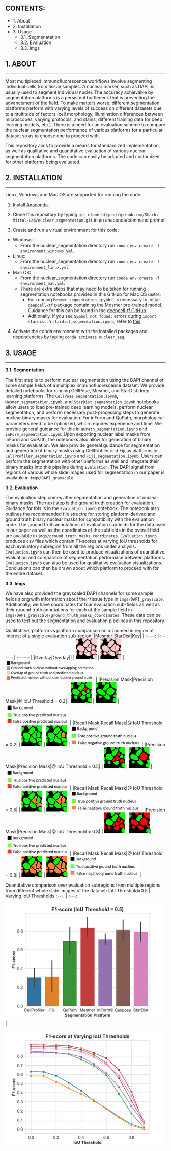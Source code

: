 ## CONTENTS: ##

* 1\. About
* 2\. Installation
* 3\. Usage
    * 3.1\. Segmenatation
    * 3.2\. Evaluation
    * 3.3\. Imgs


## 1. ABOUT ##
- - - -
Most multiplexed immunofluorescence workflows involve segmenting individual cells from tissue samples. A nuclear marker, such as DAPI, is usually used to segment individual nuclei. The accuracy achievable by segmentation platforms is a persistent bottleneck that is preventing the advancement of the field. To make matters worse, different segmentation platforms perform with varying levels of success on different datasets due to a multitude of factors (cell morphology, illumination differences between microscopes, varying protocols, and stains, different training data for deep learning models, etc.). There is a need for an evaluation scheme to compare the nuclear segmentation performance of various platforms for a particular dataset so as to choose one to proceed with.

This repository aims to provide a means for standardized implementation, as well as qualitative and quantitative evaluation of various nuclear segmentation platforms. The code can easily be adapted and customized for other platforms being evaluated.


## 2. INSTALLATION ##
- - - - 
Linux, Windows and Mac OS are supported for running the code. 

1. Install [Anaconda](https://www.anaconda.com/).

2. Clone this repository by typing `git clone https://github.com/Shachi-Mittal-Lab/nuclear_segmentation.git` in an anaconda/command prompt
   
3. Create and run a virtual environment for this code:
- Windows:
    - From the nuclear_segmentation directory run `conda env create -f environment_windows.yml`.
- Linux:
    - From the nuclear_segmentation directory run `conda env create -f environment_linux.yml`.
- Mac OS:
    - From the nuclear_segmentation directory run `conda env create -f environment_mac.yml`.
    - There are extra steps that may need to be taken for running segmentation notebooks provided in this GitHub for Mac OS users:
        - For running `Mesmer_segmentation.ipynb` it is necessary to install `deepcell-tf` package containing the Mesmer pre-trained model. Guidance for this can be found in the [deepcell-tf GitHub](https://github.com/vanvalenlab/deepcell-tf/tree/master). 
        - Aditionally, if you see `Symbol not found:` errors during `import stardist` in `stardist_segmentation.ipynb`, refer to [this](https://github.com/stardist/stardist/issues/19#issuecomment-535610758).

4. Activate the conda environment with the installed packages and dependencies by typing `conda activate nuclear_seg`.

## 3. USAGE ##
- - - - 
<b>3.1. Segmentation</b>

The first step is to perform nuclear segmentation using the DAPI channel of some sample fields of a multiplex immunofluorescence dataset. We provide detailed notebooks for running CellPose, Mesmer, and StarDist deep learning platforms. The `CellPose_segmentation.ipynb`, `Mesmer_segmentation.ipynb`, and `StarDist_segmentation.ipynb` notebooks allow users to load pre-trained deep learning models, perform nuclear segmentation, and perform necessary post-processing steps to generate nuclear binary masks for evaluation. For inForm and QuPath, morphological parameters need to be optimized, which requires experience and time. We provide general guidance for this in `QuPath_segmentation.ipynb` and `inForm_segmentation.ipynb`.Upon exporting nuclear label masks from inForm and QuPath, the notebooks also allow for generation of binary masks for evaluation. We also provide general guidance for segmentation and generation of binary masks using CellProfiler and Fiji as platforms in `CellProfiler_segmentation.ipynb` and `Fiji_segmentation.ipynb`. Users can perform the segmentation with other platforms as well and integrate their binary masks into this pipeline during `Evaluation`. The DAPI signal from regions of various whole slide images used for segmentation in our paper is available in `imgs/DAPI_grayscale`.

<b>3.2. Evaluation</b>

The evaluation step comes after segmentation and generation of nuclear binary masks. The next step is the ground truth creation for evaluation. Guidance for this is in the `Evaluation.ipynb` notebook. The notebook also outlines the recommended file structre for storing platform-derived and ground truth binary nuclear masks for compatibility with the evaluation code. The ground truth annotations of evaluation subfields for the data used in our paper as well as the coordinates of the subfields in the overall field are available in `imgs/ground_truth_masks_coordinates`. `Evaluation.ipynb` produces csv files which contain F1-scores at varying IoU thresholds for each evaluatory subregion from all the regions under analysis. `Evaluation.ipynb` can then be used to produce visualizations of quantitative evaluation and comparison of segmentation performace between platforms. `Evaluation.ipynb` can also be used for qualitative evaluation visualizations. Conclusions can then be drawn about which platform to proceed with for the entire dataset.

<b>3.3. Imgs</b>

We have also provided the grayscaled DAPI channels for some sample fields along with information about their tissue type in `imgs/DAPI_grayscale`. Additionally, we have coordinates for four evaluation sub-fields as well as their ground truth annotations for each of the sample field in `imgs/DAPI_grayscale/ground_truth_masks_coordinates`. These data can be used to test out the segmentation and evaluation pipelines in this repository.

Qualitatitve, platform vs platform comparison on a zoomed in region of interest of a single evaluation sub-region:
|Mesmer|StarDist|Key|
| :----: | :-----: | :-----: |
|Overlay|Overlay||
| ![Alt text](./imgs/README_figures/Mesmer_dense2_35_175_65_65.png) | ![Alt text](./imgs/README_figures/StarDist_dense2_35_175_65_65.png) | ![Alt text](./imgs/README_figures/overlay_key.png) |
|Precision Mask|Precision Mask|@ IoU Threshold = 0.2|
| ![Alt text](./imgs/README_figures/Bph2_Mesmer_dense2_pred_0.2_35_175_65_65.png) | ![Alt text](./imgs/README_figures/Bph2_StarDist_dense2_pred_0.2_35_175_65_65.png) | ![Alt text](./imgs/README_figures/pred_key.png) |
|Recall Mask|Recall Mask|@ IoU Threshold = 0.2|
| ![Alt text](./imgs/README_figures/Bph2_Mesmer_dense2_grtr_0.2_35_175_65_65.png) | ![Alt text](./imgs/README_figures/Bph2_StarDist_dense2_grtr_0.2_35_175_65_65.png) | ![Alt text](./imgs/README_figures/grtr_key.png) |
|Precision Mask|Precision Mask|@ IoU Threshold = 0.5|
| ![Alt text](./imgs/README_figures/Bph2_Mesmer_dense2_0.5_pred_35_175_65_65.png) | ![Alt text](./imgs/README_figures/Bph2_StarDist_dense2_0.5_pred_35_175_65_65.png) | ![Alt text](./imgs/README_figures/pred_key.png) |
|Recall Mask|Recall Mask|@ IoU Threshold = 0.5|
| ![Alt text](./imgs/README_figures/Bph2_Mesmer_dense2_0.5_grtr_35_175_65_65.png) | ![Alt text](./imgs/README_figures/Bph2_StarDist_dense2_0.5_grtr_35_175_65_65.png) | ![Alt text](./imgs/README_figures/grtr_key.png) |
|Precision Mask|Precision Mask|@ IoU Threshold = 0.8|
| ![Alt text](./imgs/README_figures/Bph2_Mesmer_dense2_pred_0.8_35_175_65_65.png) | ![Alt text](./imgs/README_figures/Bph2_StarDist_dense2_pred_0.8_35_175_65_65.png)| ![Alt text](./imgs/README_figures/pred_key.png) |
|Recall Mask|Recall Mask|@ IoU Threshold = 0.8|
| ![Alt text](./imgs/README_figures/Bph2_Mesmer_dense2_grtr_0.8_35_175_65_65.png) | ![Alt text](./imgs/README_figures/Bph2_StarDist_dense2_grtr_0.8_35_175_65_65.png)| ![Alt text](./imgs/README_figures/grtr_key.png) |



Quantitative comparison over evaluation subregions from multiple regions from different whole slide images of the dataset:
IoU Threshold=0.5 | Varying IoU Thresholds
:---: | :---:
![Alt text](./imgs/README_figures/halfIoU.png) | ![Alt text](./imgs/README_figures//multipleIoU.png)
